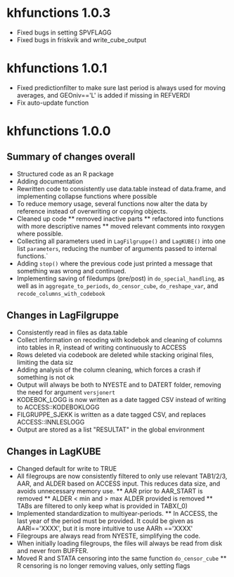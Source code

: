 # khfunctions 1.0.3

* Fixed bugs in setting SPVFLAGG
* Fixed bugs in friskvik and write_cube_output

# khfunctions 1.0.1

* Fixed predictionfilter to make sure last period is always used for moving averages, and GEOniv=='L' is added if missing in REFVERDI
* Fix auto-update function

# khfunctions 1.0.0

## Summary of changes overall

* Structured code as an R package
* Adding documentation
* Rewritten code to consistently use data.table instead of data.frame, and implementing collapse functions where possible
* To reduce memory usage, several functions now alter the data by reference instead of overwriting or copying objects.
* Cleaned up code
** removed inactive parts
** refactored into functions with more descriptive names
** moved relevant comments into roxygen where possible. 
* Collecting all parameters used in `LagFilgruppe()` and `LagKUBE()` into one list `parameters`, reducing the number of arguments passed to internal functions.`
* Adding `stop()` where the previous code just printed a message that something was wrong and continued. 
* Implementing saving of filedumps (pre/post) in `do_special_handling`, as well as in `aggregate_to_periods`, `do_censor_cube`, `do_reshape_var`, and `recode_columns_with_codebook`

## Changes in LagFilgruppe

* Consistently read in files as data.table
* Collect information on recoding with kodebok and cleaning of columns into tables in R, instead of writing continuously to ACCESS
* Rows deleted via codebook are deleted while stacking original files, limiting the data siz
* Adding analysis of the column cleaning, which forces a crash if something is not ok
* Output will always be both to NYESTE and to DATERT folder, removing the need for argument `versjonert`
* KODEBOK_LOGG is now written as a date tagged CSV instead of writing to ACCESS::KODEBOKLOGG
* FILGRUPPE_SJEKK is written as a date tagged CSV, and replaces ACCESS::INNLESLOGG
* Output are stored as a list "RESULTAT" in the global environment 

## Changes in LagKUBE
* Changed default for write to TRUE
* All filegroups are now consistently filtered to only use relevant TAB1/2/3, AAR, and ALDER based on ACCESS input. This reduces data size, and avoids unnecessary memory use. 
** AAR prior to AAR_START is removed
** ALDER < min and > max ALDER provided is removed
** TABs are filtered to only keep what is provided in TABX(_0)
* Implemented standardization to multiyear-periods. 
** In ACCESS, the last year of the period must be provided. It could be given as AARl=='XXXX', but it is more intuitive to use AARh =='XXXX'
* Filegroups are always read from NYESTE, simplifying the code. 
* When initially loading filegroups, the files will always be read from disk and never from BUFFER. 
* Moved R and STATA censoring into the same function `do_censor_cube`
** R censoring is no longer removing values, only setting flags
